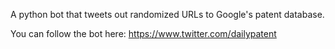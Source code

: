 A python bot that tweets out randomized URLs to Google's patent database.

You can follow the bot here: https://www.twitter.com/dailypatent
